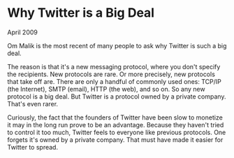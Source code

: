 # Why Twitter is a Big Deal

April 2009

Om Malik is the most recent of many people to ask why Twitter is such a big deal.

The reason is that it's a new messaging protocol, where you don't specify the recipients. New protocols are rare. Or more precisely, new protocols that take off are. There are only a handful of commonly used ones: TCP/IP (the Internet), SMTP (email), HTTP (the web), and so on. So any new protocol is a big deal. But Twitter is a protocol owned by a private company. That's even rarer.

Curiously, the fact that the founders of Twitter have been slow to monetize it may in the long run prove to be an advantage. Because they haven't tried to control it too much, Twitter feels to everyone like previous protocols. One forgets it's owned by a private company. That must have made it easier for Twitter to spread.